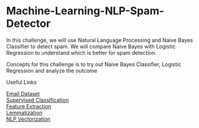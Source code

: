 # Machine-Learning-NLP-Spam-Detector
In this challenge, we will use Natural Language Processing and Naive Bayes Classifier to detect spam. We will compare Naive Bayes with Logistic Regression to understand which is better for spam detection.

Concepts for this challenge is to try out Naive Bayes Classifier, Logistic Regression and analyze the outcome

Useful Links

[Email Dataset](http://nlp.cs.aueb.gr/software_and_datasets/Enron-Spam/index.html) <br>
[Supervised Classification](https://www.nltk.org/book/ch06.html)<br>
[Feature Extraction](https://scikit-learn.org/stable/modules/feature_extraction.html) <br>
[Lemmatization](https://www.machinelearningplus.com/nlp/lemmatization-examples-python/)<br>
[NLP Vectorization](https://towardsdatascience.com/natural-language-processing-count-vectorization-with-scikit-learn-e7804269bb5e)
